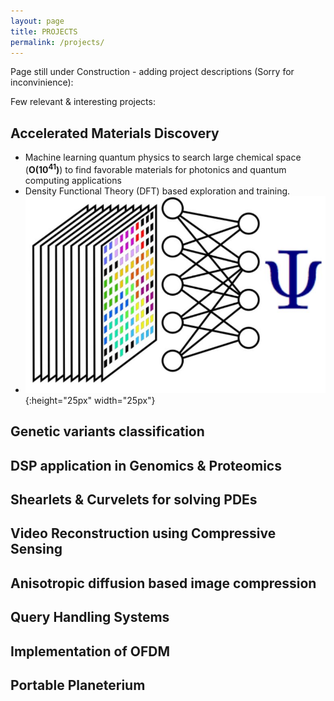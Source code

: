 ```yaml
---
layout: page
title: PROJECTS
permalink: /projects/
---
```


Page still under Construction - adding project descriptions (Sorry for inconvinience): 

Few relevant & interesting projects:

## Accelerated Materials Discovery
  * Machine learning quantum physics to search large chemical space (**O(10<sup>41</sup>)**) to find favorable materials for photonics and quantum computing applications
  * Density Functional Theory (DFT) based exploration and training. 
  * ![test image](perovskite.jpg){:height="25px" width="25px"}
## Genetic variants classification 
## DSP application in Genomics & Proteomics
## Shearlets & Curvelets for solving PDEs
## Video Reconstruction using Compressive Sensing
## Anisotropic diffusion based image compression
## Query Handling Systems
## Implementation of OFDM
## Portable Planeterium
